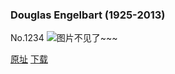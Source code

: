 ### Douglas Engelbart (1925-2013)
No.1234
![图片不见了~~~](https://imgs.xkcd.com/comics/douglas_engelbart_1925_2013.png)

[原址](https://xkcd.com//1234) [下载](https://imgs.xkcd.com/comics/douglas_engelbart_1925_2013.png)

